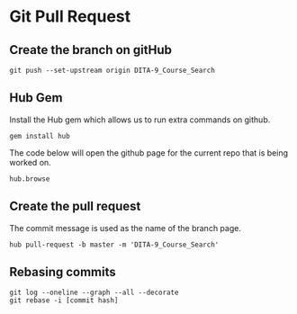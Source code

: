 # Git Pull Request
## Create the branch on gitHub
```
git push --set-upstream origin DITA-9_Course_Search
```

## Hub Gem
Install the Hub gem which allows us to run extra commands on github.
```
gem install hub
```
The code below will open the github page for the current repo that is being worked on. 
```
hub.browse
```

## Create the pull request
The commit message is used as the name of the branch page.
```
hub pull-request -b master -m 'DITA-9_Course_Search'
```

## Rebasing commits
```
git log --oneline --graph --all --decorate
git rebase -i [commit hash]
```


